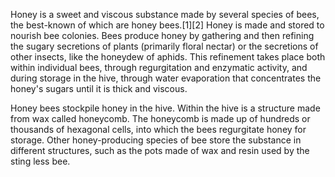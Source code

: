Honey is a sweet and viscous substance made by several species of bees, the best-known of which are honey bees.[1][2] Honey is made and stored to nourish bee colonies. Bees produce honey by gathering and then refining the sugary secretions of plants (primarily floral nectar) or the secretions of other insects, like the honeydew of aphids. This refinement takes place both within individual bees, through regurgitation and enzymatic activity, and during storage in the hive, through water evaporation that concentrates the honey's sugars until it is thick and viscous.

Honey bees stockpile honey in the hive. Within the hive is a structure made from wax called honeycomb. The honeycomb is made up of hundreds or thousands of hexagonal cells, into which the bees regurgitate honey for storage. Other honey-producing species of bee store the substance in different structures, such as the pots made of wax and resin used by the sting less bee.